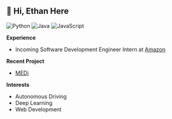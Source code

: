 __👋 Hi, Ethan Here__
---  
![Python](https://img.shields.io/badge/Python-black?logo=python&logoColor=FFF&style=flat-square)
![Java](https://img.shields.io/badge/Java-black?logo=openjdk&logoColor=FFF&style=flat-square)
![JavaScript](https://shields.io/badge/JavaScript-black?logo=JavaScript&logoColor=FFF&style=flat-square)

__Experience__
- Incoming Software Development Engineer Intern at [Amazon](https://www.amazon.com/)

__Recent Project__
- [MEDi](https://github.com/2nd-Company/MEDi)

__Interests__
- Autonomous Driving
- Deep Learning
- Web Development

<!---
ethansjpark/ethansjpark is a ✨ special ✨ repository because its `README.md` (this file) appears on your GitHub profile.
You can click the Preview link to take a look at your changes.
--->
